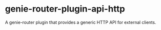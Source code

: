 # genie-router-plugin-api-http
A genie-router plugin that provides a generic HTTP API for external clients.
